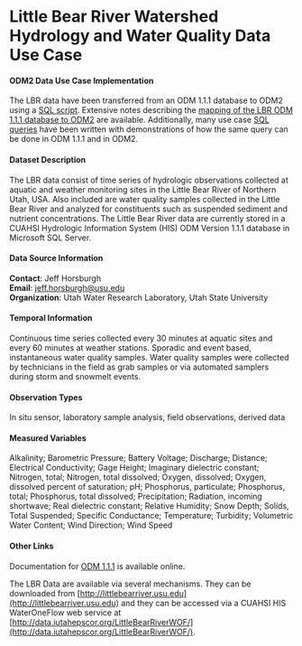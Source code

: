 Little Bear River Watershed Hydrology and Water Quality Data Use Case
=====================================================================

#### ODM2 Data Use Case Implementation ####

The LBR data have been transferred from an ODM 1.1.1 database to ODM2 using a [SQL script](https://github.com/ODM2/ODM2/blob/master/usecases/littlebearriver/sqlscripts/ODM1.1.1_to_ODM2_LBR.sql). Extensive notes describing the [mapping of the LBR ODM 1.1.1 database to ODM2](https://github.com/UCHIC/ODM2/blob/master/usecases/littlebearriver/littlebearriver_notes.md) are available.  Additionally, many use case [SQL queries](https://github.com/ODM2/ODM2/blob/master/usecases/littlebearriver/sqlscripts/ODM1.1.1_vs_ODM2_Queries_LBR.sql) have been written with demonstrations of how the same query can be done in ODM 1.1.1 and in ODM2.

#### Dataset Description ####
The LBR data consist of time series of hydrologic observations collected at aquatic and weather monitoring sites in the Little Bear River of Northern Utah, USA. Also included are water quality samples collected in the Little Bear River and analyzed for constituents such as suspended sediment and nutrient concentrations. The Little Bear River data are currently stored in a CUAHSI Hydrologic Information System (HIS) ODM Version 1.1.1 database in Microsoft SQL Server.  

#### Data Source Information ####

**Contact**:  Jeff Horsburgh  
**Email**:  jeff.horsburgh@usu.edu  
**Organization**:  Utah Water Research Laboratory, Utah State University

#### Temporal Information ####

Continuous time series collected every 30 minutes at aquatic sites and every 60 minutes at weather stations. Sporadic and event based, instantaneous water quality samples. Water quality samples were collected by technicians in the field as grab samples or via automated samplers during storm and snowmelt events.

#### Observation Types ####

In situ sensor, laboratory sample analysis, field observations, derived data

#### Measured Variables ####

Alkalinity; Barometric Pressure; Battery Voltage; Discharge; Distance; Electrical Conductivity; Gage Height; Imaginary dielectric constant; Nitrogen, total; Nitrogen, total dissolved; Oxygen, dissolved; Oxygen, dissolved percent of saturation; pH; Phosphorus, particulate; Phosphorus, total; Phosphorus, total dissolved; Precipitation; Radiation, incoming shortwave; Real dielectric constant; Relative Humidity; Snow Depth; Solids, Total Suspended; Specific Conductance; Temperature; Turbidity; Volumetric Water Content; Wind Direction; Wind Speed

#### Other Links ####

Documentation for [ODM 1.1.1](http://hydroserver.codeplex.com/wikipage?title=Observations%20Data%20Model&referringTitle=Documentation) is available online. 

The LBR Data are available via several mechanisms.  They can be downloaded from [http://littlebearriver.usu.edu](http://littlebearriver.usu.edu) and they can be accessed via a CUAHSI HIS WaterOneFlow web service at [http://data.iutahepscor.org/LittleBearRiverWOF/](http://data.iutahepscor.org/LittleBearRiverWOF/).


